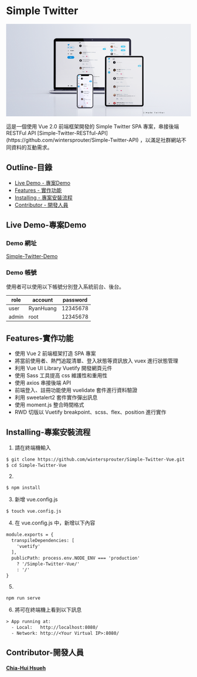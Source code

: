 # Simple Twitter
<p align="center">
   <img src="https://raw.githubusercontent.com/wintersprouter/Simple-Twitter-Vue/master/src/assets/img/demo/demo2.png"/>
</p>
這是一個使用 Vue 2.0 前端框架開發的 Simple Twitter SPA 專案，串接後端 RESTFul API [Simple-Twitter-RESTful-API](https://github.com/wintersprouter/Simple-Twitter-API) ，以滿足社群網站不同資料的互動需求。

 ## Outline-目錄
- [Live Demo - 專案Demo](#Live-Demo-專案Demo)
- [Features - 實作功能](#Features-實作功能)
- [Installing - 專案安裝流程](#Installing-專案安裝流程)
- [Contributor - 開發人員](#Contributor-開發人員)

 ## Live Demo-專案Demo
 ### Demo 網址
 [Simple-Twitter-Demo](https://wintersprouter.github.io/Simple-Twitter-Vue/#/)

 ### Demo 帳號
使用者可以使用以下帳號分別登入系統前台、後台。

|role| account | password |
| -------- | -------- | -------- |
| user   | RyanHuang   | 12345678    
| admin  | root   | 12345678  |

## Features-實作功能
- 使用 Vue 2 前端框架打造 SPA 專案
- 將當前使用者、熱門追蹤清單、登入狀態等資訊放入 vuex 進行狀態管理
- 利用 Vue UI Library Vuetify 開發網頁元件
- 使用 Sass 工具提高 css 維護性和重用性
- 使用 axios 串接後端 API
- 前端登入、註冊功能使用 vuelidate 套件進行資料驗證
- 利用 sweetalert2 套件實作彈出訊息
- 使用 moment.js 整合時間格式
- RWD 切版以 Vuetify breakpoint、scss、flex、position 進行實作

## Installing-專案安裝流程
1. 請在終端機輸入
```
$ git clone https://github.com/wintersprouter/Simple-Twitter-Vue.git
$ cd Simple-Twitter-Vue
```
2. 
```
$ npm install
```

3. 新增 vue.config.js

```
$ touch vue.config.js
```

4. 在 vue.config.js 中，新增以下內容

```
module.exports = {
  transpileDependencies: [
    'vuetify'
  ],
  publicPath: process.env.NODE_ENV === 'production'
    ? '/Simple-Twitter-Vue/'
    : '/'
}

```
5. 

```
npm run serve
```
6. 將可在終端機上看到以下訊息
```
> App running at:
  - Local:   http://localhost:8080/
  - Network: http://<Your Virtual IP>:8080/
```

## Contributor-開發人員
#### [Chia-Hui Hsueh](https://github.com/wintersprouter)
